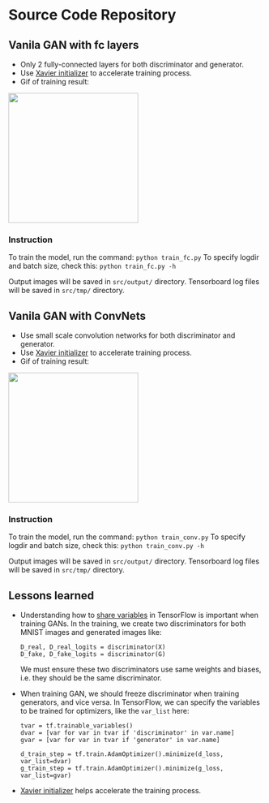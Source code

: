 # Source Code Repository
## Vanila GAN with fc layers
* Only 2 fully-connected layers for both discriminator and generator.
* Use [Xavier initializer](http://proceedings.mlr.press/v9/glorot10a/glorot10a.pdf) to accelerate training process.
* Gif of training result:

<img src="https://github.com/TengdaHan/GAN-TensorFlow/blob/master/figure/2fc-mnist.gif" width="256px">

### Instruction
To train the model, run the command: 
```python train_fc.py```
To specify logdir and batch size, check this:
```python train_fc.py -h```

Output images will be saved in ```src/output/``` directory.
Tensorboard log files will be saved in ```src/tmp/``` directory.

## Vanila GAN with ConvNets
* Use small scale convolution networks for both discriminator and generator.
* Use [Xavier initializer](http://proceedings.mlr.press/v9/glorot10a/glorot10a.pdf) to accelerate training process.
* Gif of training result:

<img src="https://github.com/TengdaHan/GAN-TensorFlow/blob/master/figure/conv-mnist.gif" width="256px">

### Instruction
To train the model, run the command: 
```python train_conv.py```
To specify logdir and batch size, check this:
```python train_conv.py -h```

Output images will be saved in ```src/output/``` directory.
Tensorboard log files will be saved in ```src/tmp/``` directory.

## Lessons learned
* Understanding how to [share variables](https://www.tensorflow.org/programmers_guide/variable_scope) in TensorFlow is important when training GANs. In the training, we create two discriminators for both MNIST images and generated images like:
  ```
  D_real, D_real_logits = discriminator(X)
  D_fake, D_fake_logits = discriminator(G)
  ```
  We must ensure these two discriminators use same weights and biases, i.e. they should be the same discriminator.
  
* When training GAN, we should freeze discriminator when training generators, and vice versa. In TensorFlow, we can specify the variables to be trained for optimizers, like the ```var_list``` here:
  ```
  tvar = tf.trainable_variables()
  dvar = [var for var in tvar if 'discriminator' in var.name]
  gvar = [var for var in tvar if 'generator' in var.name]

  d_train_step = tf.train.AdamOptimizer().minimize(d_loss, var_list=dvar)
  g_train_step = tf.train.AdamOptimizer().minimize(g_loss, var_list=gvar)
  ```
  
* [Xavier initializer](http://proceedings.mlr.press/v9/glorot10a/glorot10a.pdf) helps accelerate the training process.
